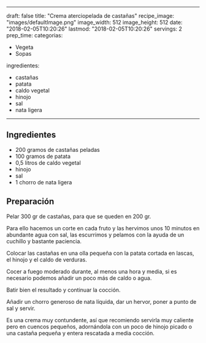 
---
draft: false
title: "Crema aterciopelada de castañas"
recipe_image: "images/defaultImage.png"
image_width: 512
image_height: 512
date: "2018-02-05T10:20:26"
lastmod: "2018-02-05T10:20:26"
servings: 2
prep_time: 
categorias:
  - Vegeta
  - Sopas

ingredientes:
  - castañas
  - patata
  - caldo vegetal
  - hinojo
  - sal
  - nata ligera
---

## Ingredientes
- 200 gramos de castañas peladas
- 100 gramos de patata
- 0,5 litros de caldo vegetal
- hinojo
- sal
- 1 chorro de nata ligera

## Preparación
Pelar 300 gr de castañas, para que se queden en 200 gr.

Para ello hacemos un corte en cada fruto y las hervimos unos 10 minutos en abundante agua con sal, las escurrimos y pelamos con la ayuda de un cuchillo y bastante paciencia.

Colocar las castañas en una olla pequeña con la patata cortada en lascas, el hinojo y el caldo de verduras.

Cocer a fuego moderado durante, al menos una hora y media, si es necesario podemos añadir un poco más de caldo o agua.

Batir bien el resultado y continuar la cocción.

Añadir un chorro generoso de nata líquida, dar un hervor, poner a punto de sal y servir.

Es una crema muy contundente, así que recomiendo servirla muy caliente pero en cuencos pequeños, adornándola con un poco de hinojo picado o una castaña pequeña y entera rescatada a media cocción.


